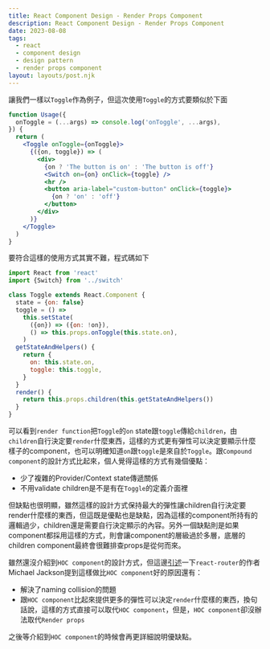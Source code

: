 ```yaml
---
title: React Component Design - Render Props Component
description: React Component Design - Render Props Component
date: 2023-08-08
tags:
  - react
  - component design
  - design pattern
  - render props component
layout: layouts/post.njk
---
```


讓我們一樣以`Toggle`作為例子，但這次使用`Toggle`的方式要類似於下面

```jsx
function Usage({
  onToggle = (...args) => console.log('onToggle', ...args),
}) {
  return (
    <Toggle onToggle={onToggle}>
      {({on, toggle}) => (
        <div>
          {on ? 'The button is on' : 'The button is off'}
          <Switch on={on} onClick={toggle} />
          <hr />
          <button aria-label="custom-button" onClick={toggle}>
            {on ? 'on' : 'off'}
          </button>
        </div>
      )}
    </Toggle>
  )
}
```

要符合這樣的使用方式其實不難，程式碼如下

```jsx
import React from 'react'
import {Switch} from '../switch'

class Toggle extends React.Component {
  state = {on: false}
  toggle = () =>
    this.setState(
      ({on}) => ({on: !on}),
      () => this.props.onToggle(this.state.on),
    )
  getStateAndHelpers() {
    return {
      on: this.state.on,
      toggle: this.toggle,
    }
  }
  render() {
    return this.props.children(this.getStateAndHelpers())
  }
}
```

可以看到`render function`把`Toggle`的`on` state跟`toggle`傳給`children`，由`children`自行決定要`render`什麼東西，這樣的方式更有彈性可以決定要顯示什麼樣子的component，也可以明確知道`on`跟`toggle`是來自於`Toggle`。跟`Compound component`的設計方式比起來，個人覺得這樣的方式有幾個優點：

- 少了複雜的Provider/Context state傳遞關係
- 不用validate children是不是有在`Toggle`的定義介面裡

但缺點也很明顯，雖然這樣的設計方式保持最大的彈性讓children自行決定要render什麼樣的東西，但這既是優點也是缺點，因為這樣的component所持有的邏輯過少，children還是需要自行決定顯示的內容。另外一個缺點則是如果component都採用這樣的方式，則會讓component的層級過於多層，底層的children component最終會很難排查props是從何而來。

雖然還沒介紹到`HOC component`的設計方式，但這邊[引述](https://youtu.be/BcVAq3YFiuc)一下`react-router`的作者Michael Jackson提到這樣做比`HOC component`好的原因還有：

- 解決了naming collision的問題
- 跟`HOC component`比起來提供更多的彈性可以決定`render`什麼樣的東西，換句話說，這樣的方式直接可以取代`HOC component`，但是，`HOC component`卻沒辦法取代`Render props`

之後等介紹到`HOC component`的時候會再更詳細說明優缺點。
